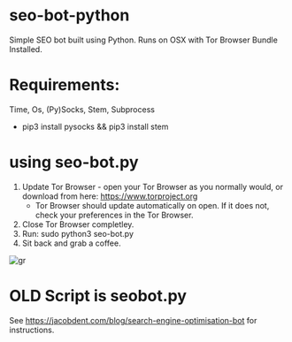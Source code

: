 # seo-bot-python
Simple SEO bot built using Python. Runs on OSX with Tor Browser Bundle Installed. 

# Requirements:
Time, Os, (Py)Socks, Stem, Subprocess
- pip3 install pysocks && pip3 install stem

# using seo-bot.py
1. Update Tor Browser - open your Tor Browser as you normally would, or download from here: https://www.torproject.org
   - Tor Browser should update automatically on open. If it does not, check your preferences in the Tor Browser.
2. Close Tor Browser completley.
3. Run: sudo python3 seo-bot.py
4. Sit back and grab a coffee.

![gr](https://user-images.githubusercontent.com/10816773/61673851-10c1bb00-ace9-11e9-940f-30bf279b841a.png)
 
# OLD Script is seobot.py
See https://jacobdent.com/blog/search-engine-optimisation-bot for instructions.
